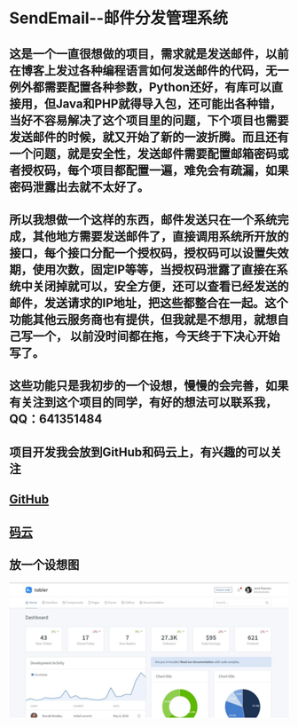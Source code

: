 # SendEmail--邮件分发管理系统

## 这是一个一直很想做的项目，需求就是发送邮件，以前在博客上发过各种编程语言如何发送邮件的代码，无一例外都需要配置各种参数，Python还好，有库可以直接用，但Java和PHP就得导入包，还可能出各种错，当好不容易解决了这个项目里的问题，下个项目也需要发送邮件的时候，就又开始了新的一波折腾。而且还有一个问题，就是安全性，发送邮件需要配置邮箱密码或者授权码，每个项目都配置一遍，难免会有疏漏，如果密码泄露出去就不太好了。

## 所以我想做一个这样的东西，邮件发送只在一个系统完成，其他地方需要发送邮件了，直接调用系统所开放的接口，每个接口分配一个授权码，授权码可以设置失效期，使用次数，固定IP等等，当授权码泄露了直接在系统中关闭掉就可以，安全方便，还可以查看已经发送的邮件，发送请求的IP地址，把这些都整合在一起。这个功能其他云服务商也有提供，但我就是不想用，就想自己写一个， 以前没时间都在拖，今天终于下决心开始写了。

## 这些功能只是我初步的一个设想，慢慢的会完善，如果有关注到这个项目的同学，有好的想法可以联系我，QQ：641351484

## 项目开发我会放到GitHub和码云上，有兴趣的可以关注

## [GitHub](https://github.com/rainweb521/SendEmail)

## [码云](https://gitee.com/rainweb/sendemail)

## 放一个设想图

![](/public/reade/1.jpg)